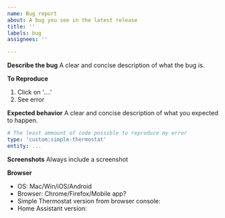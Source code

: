 ```yaml
---
name: Bug report
about: A bug you see in the latest release
title: ''
labels: bug
assignees: ''

---
```


**Describe the bug**
A clear and concise description of what the bug is.

**To Reproduce**
1. Click on '....'
2. See error

**Expected behavior**
A clear and concise description of what you expected to happen.

```yaml
# The least ammount of code possible to reproduce my error
type: 'custom:simple-thermostat'
entity: ...
```

**Screenshots**
Always include a screenshot

**Browser**
 - OS: Mac/Win/iOS/Android
 - Browser: Chrome/Firefox/Mobile app?
 - Simple Thermostat version from browser console: 
 - Home Assistant version:
